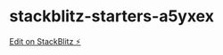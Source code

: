 # stackblitz-starters-a5yxex

[Edit on StackBlitz ⚡️](https://stackblitz.com/edit/stackblitz-starters-a5yxex)
